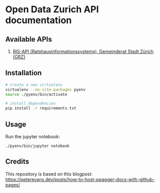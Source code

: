 # Open Data Zurich API documentation

## Available APIs

1. [RIS-API (Ratshausinformationssystems), Gemeinderat Stadt Zürich (GRZ)](/ris-api/)


## Installation

```bash
# create a new virtualenv
virtualenv --no-site-packages pyenv
source ./pyenv/bin/activate

# install dependencies
pip install -r requirements.txt
```


## Usage

Run the jupyter notebook:

```
./pyenv/bin/jupyter notebook
```

## Credits

This repository is based on this blogpost: https://peterevans.dev/posts/how-to-host-swagger-docs-with-github-pages/

